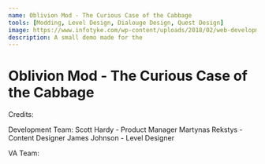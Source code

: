 ```yaml
---
name: Oblivion Mod - The Curious Case of the Cabbage
tools: [Modding, Level Design, Dialouge Design, Quest Design]
image: https://www.infotyke.com/wp-content/uploads/2018/02/web-development-service-infotyke.png
description: A small demo made for the
---
```


Oblivion Mod - The Curious Case of the Cabbage
==============================================

Credits: 

Development Team:
Scott Hardy - Product Manager
Martynas Rekstys - Content Designer
James Johnson - Level Designer

VA Team:
